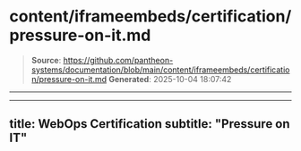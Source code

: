# content/iframeembeds/certification/pressure-on-it.md

> **Source**: https://github.com/pantheon-systems/documentation/blob/main/content/iframeembeds/certification/pressure-on-it.md
> **Generated**: 2025-10-04 18:07:42

---

---
title: WebOps Certification
subtitle: "Pressure on IT"
---

<Partial file="certification-guide/pressure-on-it.md" />
